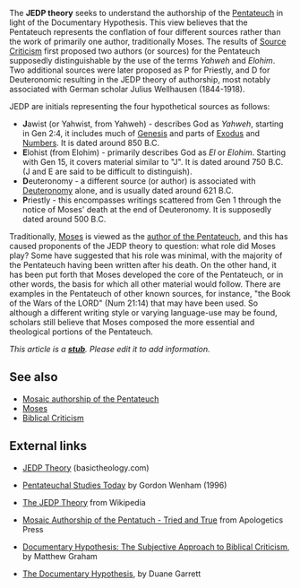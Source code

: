 The **JEDP theory** seeks to understand the authorship of the
[Pentateuch](Pentateuch "Pentateuch") in light of the Documentary
Hypothesis. This view believes that the Pentateuch represents the
conflation of four different sources rather than the work of
primarily one author, traditionally Moses. The results of
[Source Criticism](Biblical_criticism "Biblical criticism") first
proposed two authors (or sources) for the Pentateuch supposedly
distinguishable by the use of the terms *Yahweh* and *Elohim*. Two
additional sources were later proposed as P for Priestly, and D for
Deuteronomic resulting in the JEDP theory of authorship, most
notably associated with German scholar Julius Wellhausen
(1844-1918).

JEDP are initials representing the four hypothetical sources as
follows:

-   **J**awist (or Yahwist, from Yahweh) - describes God as
    *Yahweh*, starting in Gen 2:4, it includes much of
    [Genesis](Genesis "Genesis") and parts of [Exodus](Exodus "Exodus")
    and [Numbers](Book_of_Numbers "Book of Numbers"). It is dated
    around 850 B.C.
-   **E**lohist (from Elohim) - primarily describes God as *El* or
    *Elohim*. Starting with Gen 15, it covers material similar to "J".
    It is dated around 750 B.C. (J and E are said to be difficult to
    distinguish).
-   **D**euteronomy - a different source (or author) is associated
    with [Deuteronomy](Deuteronomy "Deuteronomy") alone, and is usually
    dated around 621 B.C.
-   **P**riestly - this encompasses writings scattered from Gen 1
    through the notice of Moses' death at the end of Deuteronomy. It is
    supposedly dated around 500 B.C.

Traditionally, [Moses](Moses "Moses") is viewed as the
[author of the Pentateuch](Mosaic_authorship_of_the_Pentateuch "Mosaic authorship of the Pentateuch"),
and this has caused proponents of the JEDP theory to question: what
role did Moses play? Some have suggested that his role was minimal,
with the majority of the Pentateuch having been written after his
death. On the other hand, it has been put forth that Moses
developed the core of the Pentateuch, or in other words, the basis
for which all other material would follow. There are examples in
the Pentateuch of other known sources, for instance, "the Book of
the Wars of the LORD" (Num 21:14) that may have been used. So
although a different writing style or varying language-use may be
found, scholars still believe that Moses composed the more
essential and theological portions of the Pentateuch.

*This article is a **[stub](http://www.theopedia.com/Category:Theopedia_stubs "Category:Theopedia stubs")**. Please edit it to add information.*
## See also

-   [Mosaic authorship of the Pentateuch](Mosaic_authorship_of_the_Pentateuch "Mosaic authorship of the Pentateuch")
-   [Moses](Moses "Moses")
-   [Biblical Criticism](Biblical_Criticism "Biblical Criticism")

## External links

-   [JEDP Theory](http://basictheology.com/definitions/JEPD_Theory/)
    (basictheology.com)
-   [Pentateuchal Studies Today](http://www.biblicalstudies.org.uk/article_pentateuch_wenham.html)
    by Gordon Wenham (1996)
-   [The JEDP Theory](http://en.wikipedia.org/wiki/JEDP_theory)
    from Wikipedia
-   [Mosaic Authorship of the Pentatuch - Tried and True](http://www.apologeticspress.org/articles/13)
    from Apologetics Press
-   [Documentary Hypothesis: The Subjective Approach to Biblical Criticism](http://www.grahamapologetics.com/pdf/Documentary%20Hypothesis.pdf),
    by Matthew Graham

-   [The Documentary Hypothesis](http://www.biblearchaeology.org/post/2010/09/24/The-Documentary-Hypothesis.aspx),
    by Duane Garrett



